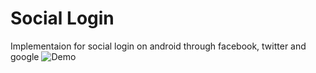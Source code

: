 # Social Login
Implementaion for social login on android through facebook, twitter and google
<img src="https://i.imgsafe.org/bf/bf9615e61e.png" alt="Demo" style="max-width: 38%">
